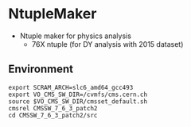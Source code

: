 # NtupleMaker
* Ntuple maker for physics analysis
   * 76X ntuple (for DY analysis with 2015 dataset)


## Environment
	export SCRAM_ARCH=slc6_amd64_gcc493
	export VO_CMS_SW_DIR=/cvmfs/cms.cern.ch
	source $VO_CMS_SW_DIR/cmsset_default.sh
	cmsrel CMSSW_7_6_3_patch2
	cd CMSSW_7_6_3_patch2/src